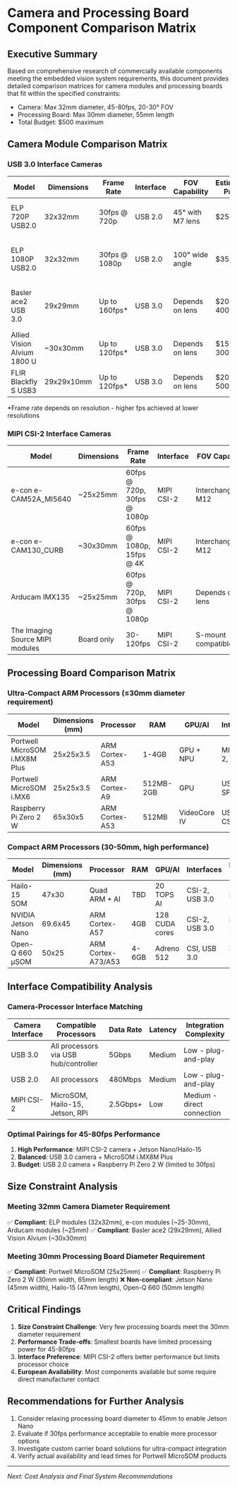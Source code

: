 # Camera and Processing Board Component Comparison Matrix

## Executive Summary

Based on comprehensive research of commercially available components meeting the embedded vision system requirements, this document provides detailed comparison matrices for camera modules and processing boards that fit within the specified constraints:
- Camera: Max 32mm diameter, 45-80fps, 20-30° FOV
- Processing Board: Max 30mm diameter, 55mm length
- Total Budget: $500 maximum

## Camera Module Comparison Matrix

### USB 3.0 Interface Cameras

| Model | Dimensions | Frame Rate | Interface | FOV Capability | Estimated Price | EU Availability | Key Features |
|-------|------------|------------|-----------|----------------|----------------|-----------------|--------------|
| ELP 720P USB2.0 | 32x32mm | 30fps @ 720p | USB 2.0 | 45° with M7 lens | $25-35 | Yes (distributors) | OV9712 sensor, UVC compliant |
| ELP 1080P USB2.0 | 32x32mm | 30fps @ 1080p | USB 2.0 | 100° wide angle | $35-45 | Yes (distributors) | OV2710 sensor, no drivers needed |
| Basler ace2 USB 3.0 | 29x29mm | Up to 160fps* | USB 3.0 | Depends on lens | $200-400 | Yes (major distributors) | Sony Pregius S, industrial grade |
| Allied Vision Alvium 1800 U | ~30x30mm | Up to 120fps* | USB 3.0 | Depends on lens | $150-300 | Yes (direct/distributors) | Various sensor options |
| FLIR Blackfly S USB3 | 29x29x10mm | Up to 120fps* | USB 3.0 | Depends on lens | $200-500 | Yes (Edmund Optics) | Ice-cube form factor |

*Frame rate depends on resolution - higher fps achieved at lower resolutions

### MIPI CSI-2 Interface Cameras

| Model | Dimensions | Frame Rate | Interface | FOV Capability | Estimated Price | EU Availability | Key Features |
|-------|------------|------------|-----------|----------------|----------------|-----------------|--------------|
| e-con e-CAM52A_MI5640 | ~25x25mm | 60fps @ 720p, 30fps @ 1080p | MIPI CSI-2 | Interchangeable M12 | $80-120 | Yes (direct sales) | OV5640 5MP sensor |
| e-con e-CAM130_CURB | ~30x30mm | 60fps @ 1080p, 15fps @ 4K | MIPI CSI-2 | Interchangeable M12 | $150-200 | Yes (direct sales) | 13MP, 4K capable |
| Arducam IMX135 | ~25x25mm | 60fps @ 720p, 30fps @ 1080p | MIPI CSI-2 | Depends on lens | $50-80 | Yes (EBV Elektronik) | 13MP Sony sensor |
| The Imaging Source MIPI modules | Board only | 30-120fps | MIPI CSI-2 | S-mount compatible | $100-200 | Yes (direct) | Sony/onsemi sensors |

## Processing Board Comparison Matrix

### Ultra-Compact ARM Processors (≤30mm diameter requirement)

| Model | Dimensions (mm) | Processor | RAM | GPU/AI | Interfaces | Estimated Price | EU Availability | Power Draw |
|-------|-----------------|-----------|-----|---------|------------|----------------|-----------------|------------|
| Portwell MicroSOM i.MX8M Plus | 25x25x3.5 | ARM Cortex-A53 | 1-4GB | GPU + NPU | MIPI CSI-2, USB | $80-150 | Contact required | ~2-5W |
| Portwell MicroSOM i.MX6 | 25x25x3.5 | ARM Cortex-A9 | 512MB-2GB | GPU | USB, I2C, SPI | $50-100 | Contact required | ~1-3W |
| Raspberry Pi Zero 2 W | 65x30x5 | ARM Cortex-A53 | 512MB | VideoCore IV | USB 2.0, CSI | $15-20 | Yes (widespread) | ~1W |

### Compact ARM Processors (30-50mm, high performance)

| Model | Dimensions (mm) | Processor | RAM | GPU/AI | Interfaces | Estimated Price | EU Availability | Power Draw |
|-------|-----------------|-----------|-----|---------|------------|----------------|-----------------|------------|
| Hailo-15 SOM | 47x30 | Quad ARM + AI | TBD | 20 TOPS AI | CSI-2, USB 3.0 | $149+ | Limited (Auvidea) | ~10W |
| NVIDIA Jetson Nano | 69.6x45 | ARM Cortex-A57 | 4GB | 128 CUDA cores | CSI-2, USB 3.0 | $149-200 | Yes (major distributors) | 5-10W |
| Open-Q 660 µSOM | 50x25 | ARM Cortex-A73/A53 | 4-6GB | Adreno 512 | CSI, USB 3.0 | $200-300 | Contact required | ~3-8W |

## Interface Compatibility Analysis

### Camera-Processor Interface Matching

| Camera Interface | Compatible Processors | Data Rate | Latency | Integration Complexity |
|------------------|----------------------|-----------|---------|----------------------|
| USB 3.0 | All processors via USB hub/controller | 5Gbps | Medium | Low - plug-and-play |
| USB 2.0 | All processors | 480Mbps | Medium | Low - plug-and-play |
| MIPI CSI-2 | MicroSOM, Hailo-15, Jetson, RPi | 2.5Gbps+ | Low | Medium - direct connection |

### Optimal Pairings for 45-80fps Performance

1. **High Performance**: MIPI CSI-2 camera + Jetson Nano/Hailo-15
2. **Balanced**: USB 3.0 camera + MicroSOM i.MX8M Plus  
3. **Budget**: USB 2.0 camera + Raspberry Pi Zero 2 W (limited to 30fps)

## Size Constraint Analysis

### Meeting 32mm Camera Diameter Requirement
✅ **Compliant**: ELP modules (32x32mm), e-con modules (~25-30mm), Arducam modules (~25mm)
✅ **Compliant**: Basler ace2 (29x29mm), Allied Vision Alvium (~30x30mm)

### Meeting 30mm Processing Board Diameter Requirement  
✅ **Compliant**: Portwell MicroSOM (25x25mm)
✅ **Compliant**: Raspberry Pi Zero 2 W (30mm width, 65mm length)
❌ **Non-compliant**: Jetson Nano (45mm width), Hailo-15 (47mm length), Open-Q 660 (50mm length)

## Critical Findings

1. **Size Constraint Challenge**: Very few processing boards meet the 30mm diameter requirement
2. **Performance Trade-offs**: Smallest boards have limited processing power for 45-80fps
3. **Interface Preference**: MIPI CSI-2 offers better performance but limits processor choice
4. **European Availability**: Most components available but some require direct manufacturer contact

## Recommendations for Further Analysis

1. Consider relaxing processing board diameter to 45mm to enable Jetson Nano
2. Evaluate if 30fps performance acceptable to enable more processor options
3. Investigate custom carrier board solutions for ultra-compact integration
4. Verify actual availability and lead times for Portwell MicroSOM products

---

*Next: Cost Analysis and Final System Recommendations*